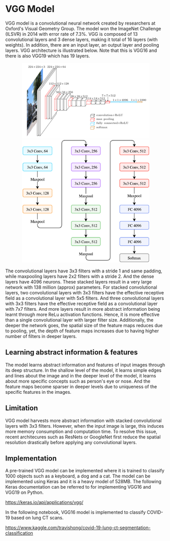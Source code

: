 # VGG Model
VGG model is a convolutional neural network created by researchers at Oxford's Visual Geometry Group. The model won the ImageNet Challenge (ILSVR) in 2014
with error rate of 7.3%. VGG is composed of 13 convolutional layers and 3 dense layers, making it total of 16 layers (with weights). In addition, there are an input layer,
an output layer and pooling layers. VGG architecture is illustrated below. Note that this is VGG16 and there is also VGG19 which has 19 layers.

<p align="center">
<img src="https://github.com/TravisH0301/learning/blob/master/images/vgg0.png" width="400">
<img src="https://github.com/TravisH0301/learning/blob/master/images/vgg1.png" width="400">
</p>

The convolutional layers have 3x3 filters with a stride 1 and same padding, while maxpooling layers have 2x2 filters with a stride 2. And the dense layers have 4096 neurons.
These stacked layers result in a very large network with 138 million (approx) parameters. For stacked convolutional layers, two convolutional layers with 3x3 filters
have the effective receptive field as a convolutional layer with 5x5 filters. And three convolutional layers with 3x3 filters have the effective receptive
field as a convolutional layer with 7x7 filters. And more layers result in more abstract information being learnt through more ReLu activation functions. 
Hence, it is more effective than a single convolutional layer with larger filter size. Additionally, the deeper the network goes, the spatial size of the feature maps 
reduces due to pooling, yet, the depth of feature maps increases due to having higher number of filters in deeper layers. 

## Learning abstract information & features
The model learns abstract information and features of input images through its deep structure. In the shallow level of the model, it learns simple edges and lines about
the image and in the deeper level of the model, it learns about more specific concepts such as person's eye or nose. And the feature maps become sparser in deeper levels
due to uniqueness of the specific features in the images. 

## Limitation
VGG model harvests more abstract information with stacked convolutional layers with 3x3 filters. However, when the input image is large, this induces more memory 
consumption and computation time. To resolve this issue, recent architecures such as ResNets or GoogleNet first reduce the spatial resolution drastically 
before applying any convolutional layers.

## Implementation
A pre-trained VGG model can be implemented where it is trained to classify 1000 objects such as a keyboard, a dog and a cat. The model can be implemented using Keras and
it is a heavy model of 528MB. The following Keras documentation can be referred to for implementing VGG16 and VGG19 on Python.

https://keras.io/api/applications/vgg/

In the following notebook, VGG16 model is implemented to classify COVID-19 based on lung CT scans. 

https://www.kaggle.com/travishong/covid-19-lung-ct-segmentation-classification


